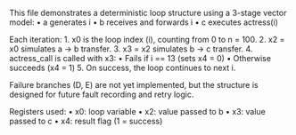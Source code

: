 This file demonstrates a deterministic loop structure using a 3-stage vector model:
	•	a generates i
	•	b receives and forwards i
	•	c executes actress(i)

Each iteration:
	1.	x0 is the loop index (i), counting from 0 to n = 100.
	2.	x2 = x0 simulates a → b transfer.
	3.	x3 = x2 simulates b → c transfer.
	4.	actress_call is called with x3:
	•	Fails if i == 13 (sets x4 = 0)
	•	Otherwise succeeds (x4 = 1)
	5.	On success, the loop continues to next i.

Failure branches (D, E) are not yet implemented, but the structure is designed for future fault recording and retry logic.

Registers used:
	•	x0: loop variable
	•	x2: value passed to b
	•	x3: value passed to c
	•	x4: result flag (1 = success)
